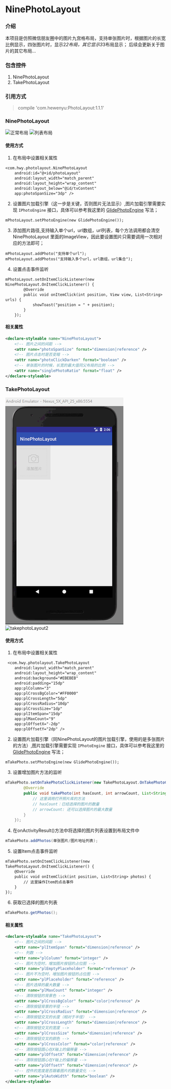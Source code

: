 # NinePhotoLayout

### 介绍
本项目是仿照微信朋友圈中的图片九宫格布局，支持单张图片时，根据图片的长宽比例显示，四张图片时，显示2*2布局，其它显示3*3布局显示；
后续会更新关于图片的其它布局...

### 包含控件
1. NinePhotoLayout
2. TakePhotoLayout


### 引用方式
> compile 'com.hewenyu:PhotoLayout:1.1.1'

### NinePhotoLayout

![正常布局](https://github.com/hewenyuAndroid/NinePhotoLayout/blob/master/screen/normal.gif)
![列表布局](https://github.com/hewenyuAndroid/NinePhotoLayout/blob/master/screen/listview.gif)

#### 使用方式
1. 在布局中设置相关属性
```
<com.hwy.photolayout.NinePhotoLayout
    android:id="@+id/photoLayout"
    android:layout_width="match_parent"
    android:layout_height="wrap_content"
    android:layout_below="@id/tvContent"
    app:photoSpanSize="3dp" />
```
2. 设置图片加载引擎（这一步是关键，否则图片无法显示）,图片加载引擎需要实现 `IPhotoEngine` 接口，具体可以参考我这里的 [GlidePhotoEngine](https://github.com/hewenyuAndroid/NinePhotoLayout/blob/master/app/src/main/java/com/hwy/ninephotolayout/engine/GlidePhotoEngine.java) 写法；
```
mPhotoLayout.setPhotoEngine(new GlidePhotoEngine());
```
3. 添加图片路径,支持输入单个url，url数组，url列表，每个方法调用都会清空NinePhotoLayout 里面的ImageView，因此要设置图片只需要调用一次相对应的方法即可；
```
mPhotoLayout.addPhoto("支持单个url");
mPhotoLayout.addPhotos("支持输入多个url，url数组，url集合");
```
4. 设置点击事件监听
```
mPhotoLayout.setOnItemClickListener(new NinePhotoLayout.OnItemClickListener() {
        @Override
        public void onItemClick(int position, View view, List<String> urls) {
            showToast("position = " + position);
        }
    });
```

#### 相关属性
```XML
<declare-styleable name="NinePhotoLayout">
    <!-- 图片之间的间距 -->
    <attr name="photoSpanSize" format="dimension|reference" />
    <!-- 图片点击时是否变暗 -->
    <attr name="photoClickDarken" format="boolean" />
    <!-- 单张图片的时候，长宽的最大值同父布局的比例 -->
    <attr name="singlePhotoRatio" format="float" />
</declare-styleable>
```

### TakePhotoLayout

![takephotoLayout1](https://github.com/hewenyuAndroid/NinePhotoLayout/blob/master/screen/takephotolayout1.gif)
![takephotoLayout2](https://github.com/hewenyuAndroid/NinePhotoLayout/blob/master/screen/takephotolayout2.gif)

#### 使用方式
1. 在布局中设置相关属性
```
 <com.hwy.photolayout.TakePhotoLayout
    android:layout_width="match_parent"
    android:layout_height="wrap_content"
    android:background="#EBEBEB"
    android:padding="15dp"
    app:plColumn="3"
    app:plCrossBgColor="#FF0000"
    app:plCrossLength="5dp"
    app:plCrossRadius="10dp"
    app:plCrossSize="1dp"
    app:plItemSpan="15dp"
    app:plMaxCount="9"
    app:plOffsetX="-2dp"
    app:plOffsetY="2dp" />
```
2. 设置图片加载引擎（同NinePhotoLayout的图片加载引擎，使用的是多张图片的方法）,图片加载引擎需要实现 `IPhotoEngine` 接口，具体可以参考我这里的 [GlidePhotoEngine](https://github.com/hewenyuAndroid/NinePhotoLayout/blob/master/app/src/main/java/com/hwy/ninephotolayout/engine/GlidePhotoEngine.java) 写法；
```
mTakePhoto.setPhotoEngine(new GlidePhotoEngine());
```
3. 设置增加图片方法的监听
```Java
mTakePhoto.setOnTakePhotoClickListener(new TakePhotoLayout.OnTakePhotoClickListener() {
        @Override
        public void takePhoto(int hasCount, int arrowCount, List<String> photos) {
            // 这里调用打开照片库的方法
            // hasCount：已经选择的图片的数量
            // arrowCount: 还可以选择图片的最大数量
        }
    });
```
4. 在onActivityResult()方法中将选择的图片列表设置到布局文件中
```Java
mTakePhoto.addPhotos(单张图片/图片地址列表);
```
5. 设置Item点击事件监听
```
mTakePhoto.setOnItemClickListener(new TakePhotoLayout.OnItemClickListener() {
    @Override
    public void onItemClick(int position, List<String> photos) {
        // 这里操作Item的点击事件
    }
});
```
6. 获取已选择的图片列表
```Java
mTakePhoto.getPhotos();
```

#### 相关属性
```XML
<declare-styleable name="TakePhotoLayout">
    <!-- 图片之间的间距 -->
    <attr name="plItemSpan" format="dimension|reference" />
    <!-- 列数 -->
    <attr name="plColumn" format="integer" />
    <!-- 图片为空时，增加图片按钮的占位图 -->
    <attr name="plEmptyPlaceholder" format="reference" />
    <!-- 图片不为空时，增加图片按钮的占位图 -->
    <attr name="plPlaceholder" format="reference" />
    <!-- 图片选择的最大数量 -->
    <attr name="plMaxCount" format="integer" />
    <!-- 清除按钮的背景色 -->
    <attr name="plCrossBgColor" format="color|reference" />
    <!-- 清除按钮背景的半径 -->
    <attr name="plCrossRadius" format="dimension|reference" />
    <!-- 清除按钮交叉的长度（相对于半径） -->
    <attr name="plCrossLength" format="dimension|reference" />
    <!-- 清除按钮交叉的宽度 -->
    <attr name="plCrossSize" format="dimension|reference" />
    <!-- 清除按钮交叉的颜色 -->
    <attr name="plCrossColor" format="color|reference" />
    <!-- 清除按钮圆心在X轴上的偏移量 -->
    <attr name="plOffsetX" format="dimension|reference" />
    <!-- 清除按钮圆心在Y轴上的偏移量 -->
    <attr name="plOffsetY" format="dimension|reference" />
    <!-- 控件的宽度是否跟着图片的数量变化 -->
    <attr name="plAutoWidth" format="boolean" />
</declare-styleable>
```